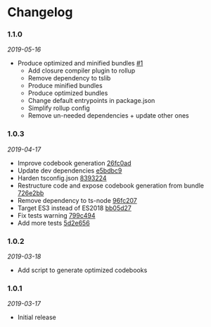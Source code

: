 # Changelog

### 1.1.0

*2019-05-16*

  - Produce optimized and minified bundles [#1](https://github.com/remusao/tsmaz/pull/1)
    * Add closure compiler plugin to rollup
    * Remove dependency to tslib
    * Produce minified bundles
    * Produce optimized bundles
    * Change default entrypoints in package.json
    * Simplify rollup config
    * Remove un-needed dependencies + update other ones

### 1.0.3

*2019-04-17*

  - Improve codebook generation [26fc0ad](https://github.com/remusao/tsmaz/commit/26fc0addcfebd95ab68afdcb1934e30fb56c847d)
  - Update dev dependencies [e5bdbc9](https://github.com/remusao/tsmaz/commit/e5bdbc9809dadea67c5f430253e54429e22b8974)
  - Harden tsconfig.json [8393224](https://github.com/remusao/tsmaz/commit/8393224f9bf4b69d04ab61f49c5775e691e6f0b4)
  - Restructure code and expose codebook generation from bundle [726e2bb](https://github.com/remusao/tsmaz/commit/726e2bbc1576f2c6122ae7d26f5a9298e513f344)
  - Remove dependency to ts-node [96fc207](https://github.com/remusao/tsmaz/commit/96fc2073dc953453b314442854cab3d531bb246e)
  - Target ES3 instead of ES2018 [bb05d27](https://github.com/remusao/tsmaz/commit/bb05d2774c1adc9d5ea542d13aa84b9297fd58b8)
  - Fix tests warning [799c494](https://github.com/remusao/tsmaz/commit/799c49495d54b9637fd059ae4df0550d24d4d48c)
  - Add more tests [5d2e656](https://github.com/remusao/tsmaz/commit/5d2e656f233a907cb685a1d42e8068219b89491a)

### 1.0.2

*2019-03-18*

  - Add script to generate optimized codebooks

### 1.0.1

*2019-03-17*

  - Initial release
